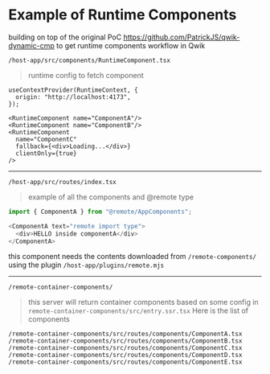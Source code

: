 # Example of Runtime Components

building on top of the original PoC https://github.com/PatrickJS/qwik-dynamic-cmp to get runtime components workflow in Qwik

`/host-app/src/components/RuntimeComponent.tsx`
> runtime config to fetch component
```tsx
useContextProvider(RuntimeContext, {
  origin: "http://localhost:4173",
});

<RuntimeComponent name="ComponentA"/>
<RuntimeComponent name="ComponentB"/>
<RuntimeComponent
  name="ComponentC"
  fallback={<div>Loading...</div>}
  clientOnly={true}
/>
```

---
`/host-app/src/routes/index.tsx`
> example of all the components and @remote type
```javascript
import { ComponentA } from "@remote/AppComponents";

<ComponentA text="remote import type">
  <div>HELLO inside componentA</div>
</ComponentA>

```
this component needs the contents downloaded from `/remote-components/` using the plugin `/host-app/plugins/remote.mjs`

---
`/remote-container-components/`
> this server will return container components based on some config in `remote-container-components/src/entry.ssr.tsx`
> Here is the list of components
```
/remote-container-components/src/routes/components/ComponentA.tsx
/remote-container-components/src/routes/components/ComponentB.tsx
/remote-container-components/src/routes/components/ComponentC.tsx
/remote-container-components/src/routes/components/ComponentD.tsx
/remote-container-components/src/routes/components/ComponentE.tsx
```
